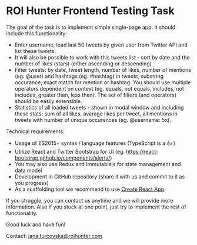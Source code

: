 # ROI Hunter Frontend Testing Task

The goal of the task is to implement simple single-page app. It should include this functionality:
- Enter username, load last 50 tweets by given user from Twitter API and list these tweets.
- It will also be possible to work with this tweets list - sort by date and the number of likes (stars) (either ascending or descending)
- Filter tweets: by date, tweet length, number of likes, number of mentions (eg. @user) and hashtags (eg. #hashtag) in tweets, substring occurance, exact match for mention or hashtag. You should use multiple operators dependent on context (eg. equals, not equals, includes, not includes, greater than, less than). The set of filters (and operators) should be easily extensible.
- Statistics of all loaded tweets - shown in modal window and including these stats: sum of all likes, avarage likes per tweet, all mentions in tweets with number of unique occurences (eg. @username: 5x).

Technical requirements:
- Usage of ES2015+ syntax / language features (TypeScript is a :+1: )
- Utilize React and Twitter Bootstrap for UI (eg. https://react-bootstrap.github.io/components/alerts/)
- You may also use Redux and Immutablejs for state management and data model
- Development in GitHub repository (share it with us and commit to it as you progress)
- As a scaffolding tool we recommend to use [Create React App](https://github.com/facebook/create-react-app).

If you struggle, you can contact us anytime and we will provide more information. Also if you stuck at one point, just try to implement the rest of functionality.

Good luck and have fun!


Contact: jana.turcovska@roihunter.com
